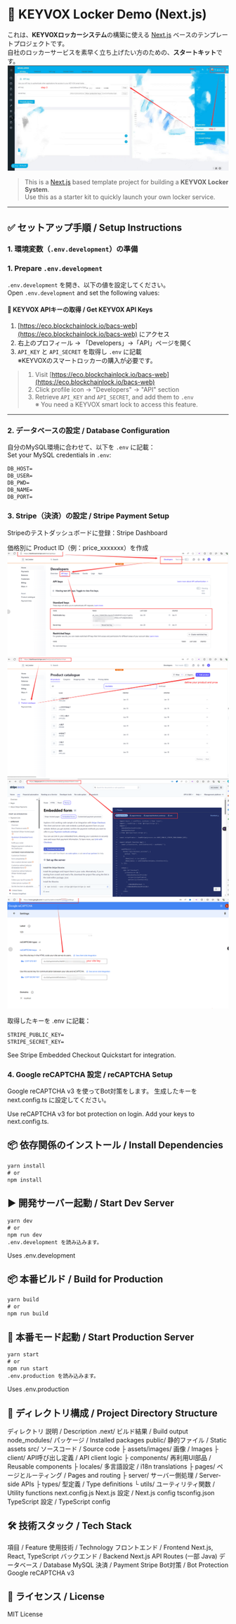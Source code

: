 # 🔐 KEYVOX Locker Demo (Next.js)

これは、**KEYVOXロッカーシステム**の構築に使える [Next.js](https://nextjs.org/) ベースのテンプレートプロジェクトです。  
自社のロッカーサービスを素早く立ち上げたい方のための、**スタートキット**です。
    ![Alt text](image.png)
    
> This is a [Next.js](https://nextjs.org/) based template project for building a **KEYVOX Locker System**.  
> Use this as a starter kit to quickly launch your own locker service.

---

## ✅ セットアップ手順 / Setup Instructions

### 1. 環境変数（`.env.development`）の準備  
### 1. Prepare `.env.development`

`.env.development` を開き、以下の値を設定してください。  
Open `.env.development` and set the following values:

#### 🔑 KEYVOX APIキーの取得 / Get KEYVOX API Keys

1. [https://eco.blockchainlock.io/bacs-web](https://eco.blockchainlock.io/bacs-web) にアクセス  
2. 右上のプロフィール → 「Developers」→「API」ページを開く  
3. `API_KEY` と `API_SECRET` を取得し `.env` に記載  
※KEYVOXのスマートロッカーの購入が必要です。

> 1. Visit [https://eco.blockchainlock.io/bacs-web](https://eco.blockchainlock.io/bacs-web)  
> 2. Click profile icon → "Developers" → "API" section  
> 3. Retrieve `API_KEY` and `API_SECRET`, and add them to `.env`  
> ※ You need a KEYVOX smart lock to access this feature.

---

### 2. データベースの設定 / Database Configuration

自分のMySQL環境に合わせて、以下を `.env` に記載：  
Set your MySQL credentials in `.env`:

```env
DB_HOST=
DB_USER=
DB_PWD=
DB_NAME=
DB_PORT=
```

### 3. Stripe（決済）の設定 / Stripe Payment Setup
Stripeのテストダッシュボードに登録：Stripe Dashboard

価格別に Product ID（例：price_xxxxxxx）を作成
    ![Alt text](image-4.png)
    ![Alt text](image-3.png)
    ![Alt text](image-2.png)
    ![Alt text](image-5.png)

取得したキーを .env に記載：

```env
STRIPE_PUBLIC_KEY=
STRIPE_SECRET_KEY=
```
See Stripe Embedded Checkout Quickstart for integration.

### 4. Google reCAPTCHA 設定 / reCAPTCHA Setup
Google reCAPTCHA v3 を使ってBot対策をします。
生成したキーを next.config.ts に設定してください。

Use reCAPTCHA v3 for bot protection on login. Add your keys to next.config.ts.

## 📦 依存関係のインストール / Install Dependencies
```
yarn install
# or
npm install
```

## ▶️ 開発サーバー起動 / Start Dev Server
```
yarn dev
# or
npm run dev
.env.development を読み込みます。
```
Uses .env.development

## 📦 本番ビルド / Build for Production
```
yarn build
# or
npm run build
```

## 🚀 本番モード起動 / Start Production Server
```
yarn start
# or
npm run start
.env.production を読み込みます。
```
Uses .env.production

## 📁 ディレクトリ構成 / Project Directory Structure
ディレクトリ	説明 / Description
.next/	ビルド結果 / Build output
node_modules/	パッケージ / Installed packages
public/	静的ファイル / Static assets
src/	ソースコード / Source code
├ assets/images/	画像 / Images
├ client/	API呼び出し定義 / API client logic
├ components/	再利用UI部品 / Reusable components
├ locales/	多言語設定 / i18n translations
├ pages/	ページとルーティング / Pages and routing
├ server/	サーバー側処理 / Server-side APIs
├ types/	型定義 / Type definitions
└ utils/	ユーティリティ関数 / Utility functions
next.config.js	Next.js 設定 / Next.js config
tsconfig.json	TypeScript 設定 / TypeScript config

## 🛠 技術スタック / Tech Stack
項目 / Feature	使用技術 / Technology
フロントエンド / Frontend	Next.js, React, TypeScript
バックエンド / Backend	Next.js API Routes (一部 Java)
データベース / Database	MySQL
決済 / Payment	Stripe
Bot対策 / Bot Protection	Google reCAPTCHA v3

## 📄 ライセンス / License
MIT License
